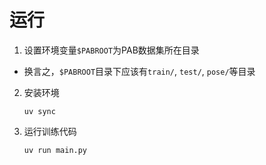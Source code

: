 # 运行

1. 设置环境变量`$PABROOT`为PAB数据集所在目录
  - 换言之，`$PABROOT`目录下应该有`train/`, `test/`, `pose/`等目录
2. 安装环境
   ```
   uv sync
   ```
3. 运行训练代码
   ```
   uv run main.py
   ```
